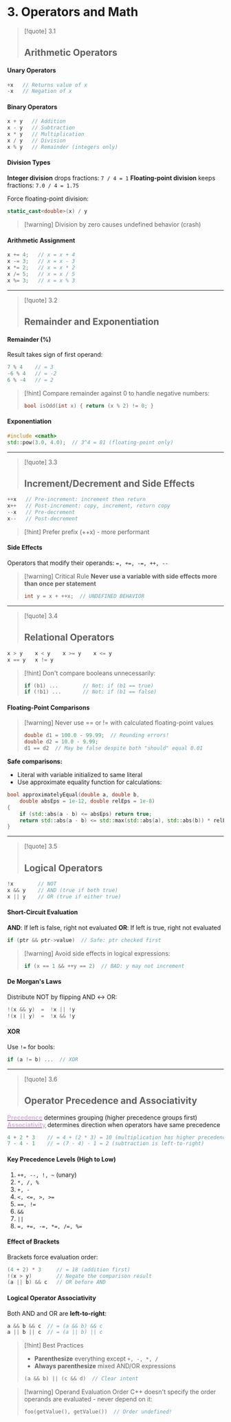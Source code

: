 # 3. Operators and Math

> [!quote] 3.1
> 
> ## Arithmetic Operators

#### Unary Operators

```cpp
+x   // Returns value of x
-x   // Negation of x
```

#### Binary Operators

```cpp
x + y   // Addition
x - y   // Subtraction
x * y   // Multiplication
x / y   // Division
x % y   // Remainder (integers only)
```

#### Division Types

**Integer division** drops fractions: `7 / 4 = 1` **Floating-point division** keeps fractions: `7.0 / 4 = 1.75`

Force floating-point division:

```cpp
static_cast<double>(x) / y
```

> [!warning] Division by zero causes undefined behavior (crash)

#### Arithmetic Assignment

```cpp
x += 4;   // x = x + 4
x -= 3;   // x = x - 3
x *= 2;   // x = x * 2
x /= 5;   // x = x / 5
x %= 3;   // x = x % 3
```

---

> [!quote] 3.2
> 
> ## Remainder and Exponentiation

#### Remainder (%)

Result takes sign of first operand:

```cpp
7 % 4    // = 3
-6 % 4   // = -2
6 % -4   // = 2
```

> [!hint] Compare remainder against 0 to handle negative numbers:
> 
> ```cpp
> bool isOdd(int x) { return (x % 2) != 0; }
> ```

#### Exponentiation

```cpp
#include <cmath>
std::pow(3.0, 4.0);  // 3^4 = 81 (floating-point only)
```

---

> [!quote] 3.3
> 
> ## Increment/Decrement and Side Effects

```cpp
++x   // Pre-increment: increment then return
x++   // Post-increment: copy, increment, return copy
--x   // Pre-decrement
x--   // Post-decrement
```

> [!hint] Prefer prefix (++x) - more performant

#### Side Effects

Operators that modify their operands: `=, +=, -=, ++, --`

> [!warning] Critical Rule **Never use a variable with side effects more than once per statement**
> 
> ```cpp
> int y = x + ++x;  // UNDEFINED BEHAVIOR
> ```

---

> [!quote] 3.4
> 
> ## Relational Operators

```cpp
x > y    x < y    x >= y    x <= y
x == y   x != y
```

> [!hint] Don't compare booleans unnecessarily:
> 
> ```cpp
> if (b1) ...        // Not: if (b1 == true)
> if (!b1) ...       // Not: if (b1 == false)
> ```

#### Floating-Point Comparisons

> [!warning] Never use == or != with calculated floating-point values
> 
> ```cpp
> double d1 = 100.0 - 99.99;  // Rounding errors!
> double d2 = 10.0 - 9.99;
> d1 == d2  // May be false despite both "should" equal 0.01
> ```

**Safe comparisons:**

- Literal with variable initialized to same literal
- Use approximate equality function for calculations:

```cpp
bool approximatelyEqual(double a, double b, 
	double absEps = 1e-12, double relEps = 1e-8)
{
    if (std::abs(a - b) <= absEps) return true;
    return std::abs(a - b) <= std::max(std::abs(a), std::abs(b)) * relEps;
}
```

---

> [!quote] 3.5
> 
> ## Logical Operators

```cpp
!x        // NOT
x && y    // AND (true if both true)
x || y    // OR (true if either true)
```

#### Short-Circuit Evaluation

**AND**: If left is false, right not evaluated **OR**: If left is true, right not evaluated

```cpp
if (ptr && ptr->value)  // Safe: ptr checked first
```

> [!warning] Avoid side effects in logical expressions:
> 
> ```cpp
> if (x == 1 && ++y == 2)  // BAD: y may not increment
> ```

#### De Morgan's Laws

Distribute NOT by flipping AND ↔ OR:

```cpp
!(x && y)  =  !x || !y
!(x || y)  =  !x && !y
```

#### XOR

Use `!=` for bools:

```cpp
if (a != b) ...  // XOR
```

---

> [!quote] 3.6
> 
> ## Operator Precedence and Associativity

<u><strong style="color:#dab1da">Precedence</strong></u> determines grouping (higher precedence groups first) <u><strong style="color:#dab1da">Associativity</strong></u> determines direction when operators have same precedence

```cpp
4 + 2 * 3    // = 4 + (2 * 3) = 10 (multiplication has higher precedence)
7 - 4 - 1    // = (7 - 4) - 1 = 2 (subtraction is left-to-right)
```

#### Key Precedence Levels (High to Low)

1. `++, --, !, ~` (unary)
2. `*, /, %`
3. `+, -`
4. `<, <=, >, >=`
5. `==, !=`
6. `&&`
7. `||`
8. `=, +=, -=, *=, /=, %=`

#### Effect of Brackets

Brackets force evaluation order:

```cpp
(4 + 2) * 3     // = 18 (addition first)
!(x > y)        // Negate the comparison result
(a || b) && c   // OR before AND
```

#### Logical Operator Associativity

Both AND and OR are **left-to-right**:

```cpp
a && b && c  // = (a && b) && c
a || b || c  // = (a || b) || c
```

> [!hint] Best Practices
> 
> - **Parenthesize** everything except `+, -, *, /`
> - **Always parenthesize** mixed AND/OR expressions
> 
> ```cpp
> (a && b) || (c && d)  // Clear intent
> ```

> [!warning] Operand Evaluation Order C++ doesn't specify the order operands are evaluated - never depend on it:
> 
> ```cpp
> foo(getValue(), getValue())  // Order undefined!
> ```

